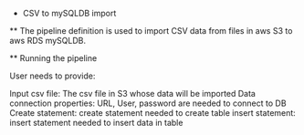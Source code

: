 * CSV to mySQLDB import

** The pipeline definition is used to import CSV data from files in aws S3 to aws RDS mySQLDB.

** Running the pipeline

User needs to provide:

Input csv file: The csv file in S3 whose data will be imported
Data connection properties: URL, User, password are needed to connect to DB
Create statement: create statement needed to create table
insert statement: insert statement needed to insert data in table
